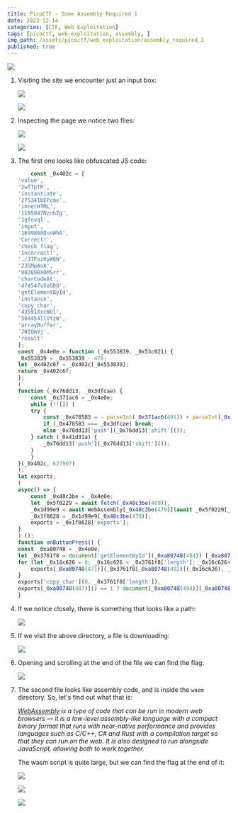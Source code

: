 ```yaml
---
title: PicoCTF - Some Assembly Required 1
date: 2023-12-14
categories: [CTF, Web Exploitation]
tags: [picoctf, web-exploitation, assembly, ]
img_path: /assets/picoctf/web_exploitation/assembly_required_1
published: true
---
```


![](room_banner.png)

1. Visiting the site we encounter just an input box:

    ![](home.png)

    ![](test_incorrect.png)

2. Inspecting the page we notice two files:

    ![](first_js.png)

    ![](second_js.png)

3. The first one looks like obfuscated JS code:

    ```javascript
        const _0x402c = [
    'value',
    '2wfTpTR',
    'instantiate',
    '275341bEPcme',
    'innerHTML',
    '1195047NznhZg',
    '1qfevql',
    'input',
    '1699808QuoWhA',
    'Correct!',
    'check_flag',
    'Incorrect!',
    './JIFxzHyW8W',
    '23SMpAuA',
    '802698XOMSrr',
    'charCodeAt',
    '474547vVoGDO',
    'getElementById',
    'instance',
    'copy_char',
    '43591XxcWUl',
    '504454llVtzW',
    'arrayBuffer',
    '2NIQmVj',
    'result'
    ];
    const _0x4e0e = function (_0x553839, _0x53c021) {
    _0x553839 = _0x553839 - 470;
    let _0x402c6f = _0x402c[_0x553839];
    return _0x402c6f;
    };
    (
    function (_0x76dd13, _0x3dfcae) {
        const _0x371ac6 = _0x4e0e;
        while (!![]) {
        try {
            const _0x478583 = - parseInt(_0x371ac6(491)) + parseInt(_0x371ac6(493)) + - parseInt(_0x371ac6(475)) * - parseInt(_0x371ac6(473)) + - parseInt(_0x371ac6(482)) * - parseInt(_0x371ac6(483)) + - parseInt(_0x371ac6(478)) * parseInt(_0x371ac6(480)) + parseInt(_0x371ac6(472)) * parseInt(_0x371ac6(490)) + - parseInt(_0x371ac6(485));
            if (_0x478583 === _0x3dfcae) break;
            else _0x76dd13['push'](_0x76dd13['shift']());
        } catch (_0x41d31a) {
            _0x76dd13['push'](_0x76dd13['shift']());
        }
        }
    }(_0x402c, 627907)
    );
    let exports;
    (
    async() => {
        const _0x48c3be = _0x4e0e;
        let _0x5f0229 = await fetch(_0x48c3be(489)),
        _0x1d99e9 = await WebAssembly[_0x48c3be(479)](await _0x5f0229[_0x48c3be(474)]()),
        _0x1f8628 = _0x1d99e9[_0x48c3be(470)];
        exports = _0x1f8628['exports'];
    }
    ) ();
    function onButtonPress() {
    const _0xa80748 = _0x4e0e;
    let _0x3761f8 = document['getElementById'](_0xa80748(484)) [_0xa80748(477)];
    for (let _0x16c626 = 0; _0x16c626 < _0x3761f8['length']; _0x16c626++) {
        exports[_0xa80748(471)](_0x3761f8[_0xa80748(492)](_0x16c626), _0x16c626);
    }
    exports['copy_char'](0, _0x3761f8['length']),
    exports[_0xa80748(487)]() == 1 ? document[_0xa80748(494)](_0xa80748(476)) [_0xa80748(481)] = _0xa80748(486) : document[_0xa80748(494)](_0xa80748(476)) [_0xa80748(481)] = _0xa80748(488);
    }
    ```

5. If we notice closely, there is something that looks like a path:

    ![](directory.png)

6. If we visit the above directory, a file is downloading:

    ![](download.png)

7. Opening and scrolling at the end of the file we can find the flag:

    ![](download_flag.png)

8. The second file looks like assembly code, and is inside the `wasm` directory. So, let's find out what that is:

    _[WebAssembly](https://developer.mozilla.org/en-US/docs/WebAssembly) is a type of code that can be run in modern web browsers — it is a low-level assembly-like language with a compact binary format that runs with near-native performance and provides languages such as C/C++, C# and Rust with a compilation target so that they can run on the web. It is also designed to run alongside JavaScript, allowing both to work together._

    The wasm script is quite large, but we can find the flag at the end of it:

    ![](inspect_flag.png)

    ![](flag_correct.png)

    ![](room_pwned.png)
